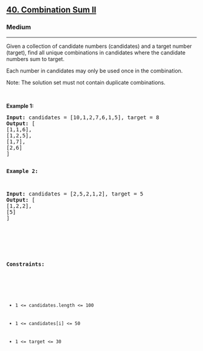<h2><a href="https://leetcode.com/problems/combination-sum-ii/description/">40. Combination Sum II</a></h2><h3>Medium</h3><hr><div><p>Given a collection of candidate numbers (candidates) and a target number (target), find all unique combinations in candidates where the candidate numbers sum to target.

Each number in candidates may only be used once in the combination.

Note: The solution set must not contain duplicate combinations.

<p>&nbsp;</p>
<p><strong>Example 1:</strong></p>
<pre><strong>Input:</strong> candidates = [10,1,2,7,6,1,5], target = 8
<strong>Output:</strong> [
[1,1,6],
[1,2,5],
[1,7],
[2,6]
]

<p><strong>Example 2:</strong></p>
<pre><strong>Input:</strong> candidates = [2,5,2,1,2], target = 5
<strong>Output:</strong> [
[1,2,2],
[5]
]

<p>&nbsp;</p>

<p><strong>Constraints:</strong></p>

<ul>
	<li><code>1 <= candidates.length <= 100</code></li>
	<li><code>1 <= candidates[i] <= 50</code></li>
    <li><code>1 <= target <= 30</code></li>
</ul>
</div>